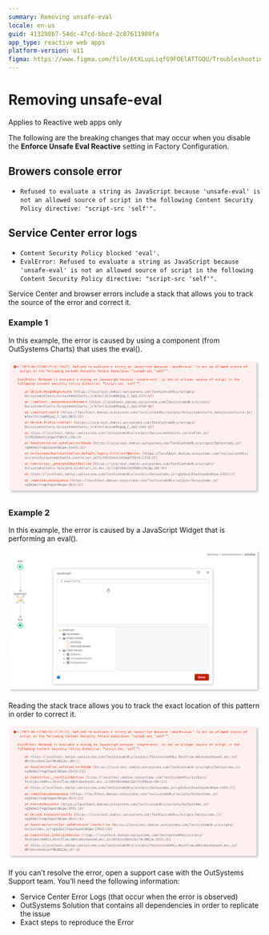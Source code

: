 ```yaml
---
summary: Removing unsafe-eval
locale: en-us
guid: 413298b7-54dc-47cd-bbcd-2c87611980fa
app_type: reactive web apps
platform-version: o11
figma: https://www.figma.com/file/6tXLupLiqfG9FOElATTGQU/Troubleshooting?type=design&node-id=3431%3A267&mode=design&t=n3OfSI1cyFvKAAiH-1
---
```


# Removing unsafe-eval

<div class="info" markdown="1">

Applies to Reactive web apps only

</div>

The following are the breaking changes that may occur when you disable the **Enforce Unsafe Eval Reactive** setting in Factory Configuration.

## Browers console error

* ``Refused to evaluate a string as JavaScript because 'unsafe-eval' is not an allowed source of script in the following Content Security Policy directive: "script-src 'self'".``

## Service Center error logs

* ``Content Security Policy blocked 'eval'.``
* ``EvalError: Refused to evaluate a string as JavaScript because 'unsafe-eval' is not an allowed source of script in the following Content Security Policy directive: "script-src 'self'".``

Service Center and browser errors include a stack that allows you to track the source of the error and correct it. 

### Example 1

In this example, the error is caused by using a component (from OutSystems Charts) that uses the eval().

![Screenshot of a browser console error caused by using a component from OutSystems Charts that uses the eval() function.](images/linechart-error.png "Screenshot showing error caused by using a component that uses the eval")

### Example 2

In this example, the error is caused by a JavaScript Widget that is performing an eval().

![Screenshot of a JavaScript Widget performing an eval() function, causing a browser console error.](images/javascript-error-ss.png "Screenshot showing error caused by JavaScript Widget that is performing an eval")

Reading the stack trace allows you to track the exact location of this pattern in order to correct it.

![Screenshot of a browser console error caused by a JavaScript Widget performing an eval() function.](images/javascript-error.png "Screenshot showing error caused by JavaScript Widget that is performing an eval")

If you can’t resolve the error, open a support case with the OutSystems Support team. You’ll need the following information:
* Service Center Error Logs (that occur when the error is observed)
* OutSystems Solution that contains all dependencies in order to replicate the issue
* Exact steps to reproduce the Error
